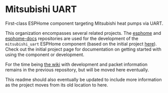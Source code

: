 # Mitsubishi UART

First-class ESPHome component targeting Mitsubishi heat pumps via UART.

This organization encompasses several related projects.  The [esphome](https://github.com/muartgroup/esphome) and [esphome-docs](https://github.com/muartgroup/esphome-docs) repositories are used for the development of the `mitsubishi_uart` ESPHome component (based on the initial project [here](https://github.com/Sammy1Am/mitsubishi-uart/)).  Check out the initial project page for documentation on getting started with using the component or development.

For the time being [the wiki](https://github.com/Sammy1Am/mitsubishi-uart/wiki) with development and packet information remains in the previous repository, but will be moved here eventually.

This readme should also eventually be updated to include more information as the project moves from its old location to here.

